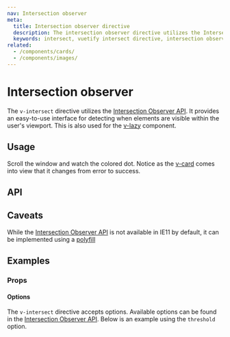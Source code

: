```yaml
---
nav: Intersection observer
meta:
  title: Intersection observer directive
  description: The intersection observer directive utilizes the Intersection observer API. It allows you to determine when elements are visible on the screen.
  keywords: intersect, vuetify intersect directive, intersection observer directive
related:
  - /components/cards/
  - /components/images/
---
```


# Intersection observer

The `v-intersect` directive utilizes the [Intersection Observer API](https://developer.mozilla.org/en-US/docs/Web/API/Intersection_Observer_API). It provides an easy-to-use interface for detecting when elements are visible within the user's viewport. This is also used for the [v-lazy](/components/lazy) component.

<entry />

## Usage

Scroll the window and watch the colored dot. Notice as the [v-card](/components/cards) comes into view that it changes from error to success.

<example file="v-intersect/usage" />

## API

<api-inline />

## Caveats

<alert type="info">

  While the [Intersection Observer API](https://developer.mozilla.org/en-US/docs/Web/API/Intersection_Observer_API) is not available in IE11 by default, it can be implemented using a [polyfill](https://github.com/w3c/IntersectionObserver)

</alert>

## Examples

### Props

#### Options

The `v-intersect` directive accepts options. Available options can be found in the [Intersection Observer API](https://developer.mozilla.org/en-US/docs/Web/API/Intersection_Observer_API). Below is an example using the `threshold` option.

<example file="v-intersect/prop-options" />

<backmatter />
